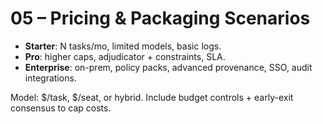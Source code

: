 # 05 – Pricing & Packaging Scenarios

- **Starter**: N tasks/mo, limited models, basic logs.
- **Pro**: higher caps, adjudicator + constraints, SLA.
- **Enterprise**: on-prem, policy packs, advanced provenance, SSO, audit integrations.

Model: $/task, $/seat, or hybrid. Include budget controls + early-exit consensus to cap costs.
